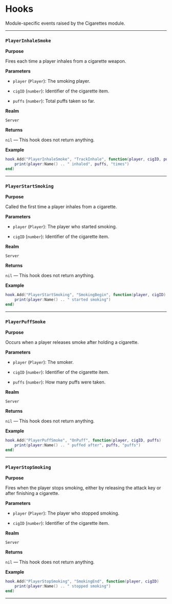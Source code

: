 # Hooks

Module-specific events raised by the Cigarettes module.

---

### `PlayerInhaleSmoke`

**Purpose**

Fires each time a player inhales from a cigarette weapon.

**Parameters**

* `player` (`Player`): The smoking player.

* `cigID` (`number`): Identifier of the cigarette item.

* `puffs` (`number`): Total puffs taken so far.

**Realm**

`Server`

**Returns**

`nil` — This hook does not return anything.

**Example**

```lua
hook.Add("PlayerInhaleSmoke", "TrackInhale", function(player, cigID, puffs)
    print(player:Name() .. " inhaled", puffs, "times")
end)
```

---

### `PlayerStartSmoking`

**Purpose**

Called the first time a player inhales from a cigarette.

**Parameters**

* `player` (`Player`): The player who started smoking.

* `cigID` (`number`): Identifier of the cigarette item.

**Realm**

`Server`

**Returns**

`nil` — This hook does not return anything.

**Example**

```lua
hook.Add("PlayerStartSmoking", "SmokingBegin", function(player, cigID)
    print(player:Name() .. " started smoking")
end)
```

---

### `PlayerPuffSmoke`

**Purpose**

Occurs when a player releases smoke after holding a cigarette.

**Parameters**

* `player` (`Player`): The smoker.

* `cigID` (`number`): Identifier of the cigarette item.

* `puffs` (`number`): How many puffs were taken.

**Realm**

`Server`

**Returns**

`nil` — This hook does not return anything.

**Example**

```lua
hook.Add("PlayerPuffSmoke", "OnPuff", function(player, cigID, puffs)
    print(player:Name() .. " puffed after", puffs, "puffs")
end)
```

---

### `PlayerStopSmoking`

**Purpose**

Fires when the player stops smoking, either by releasing the attack key or after finishing a cigarette.

**Parameters**

* `player` (`Player`): The player who stopped smoking.

* `cigID` (`number`): Identifier of the cigarette item.

**Realm**

`Server`

**Returns**

`nil` — This hook does not return anything.

**Example**

```lua
hook.Add("PlayerStopSmoking", "SmokingEnd", function(player, cigID)
    print(player:Name() .. " stopped smoking")
end)
```

---

